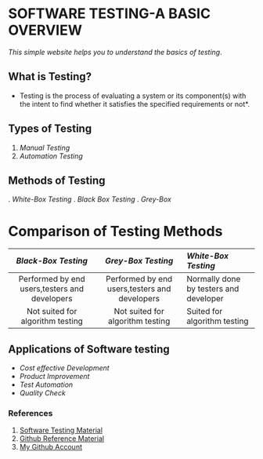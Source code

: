 # SOFTWARE TESTING-A BASIC OVERVIEW

*This simple website helps you to understand the basics of testing*.

## **What is Testing?**
* Testing is the process of evaluating a system or its component(s) with the intent to find whether it satisfies the specified requirements or not*.

## **Types of Testing**
1. *Manual Testing*
2. *Automation Testing*

## **Methods of Testing**
. *White-Box Testing*
. *Black Box Testing*
. *Grey-Box*

# **Comparison of Testing Methods**

|*Black-Box Testing*                           |*Grey-Box Testing*                              |*White-Box Testing*                   |
|:--------------------------------------------:|:--------------------------------------------:  |:-------------------------------------|
|Performed by end users,testers and developers |Performed by end users,testers and developers   |Normally done by testers and developer| 
|Not suited for algorithm testing              |Not suited for algorithm testing                |Suited for algorithm testing          |
                 

## **Applications of Software testing**
- *Cost effective Development*
- *Product Improvement*
- *Test Automation*
- *Quality Check*

### **References**

1. [Software Testing Material](https://www.tutorialspoint.com/software_testing/index.htm)
2. [Github Reference Material](https://dillinger.io)
3. [My Github Account](https://github.com/Bhavya-123)



